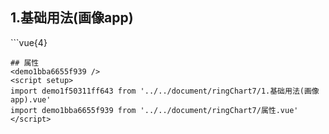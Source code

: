 ## 1.基础用法(画像app)
<demo1f50311ff643 />
```vue{4}
<template>
    <ring-chart-7 ref="chartRef" v-bind="chartOption"></ring-chart-7>
</template>
<script setup>
import { ref, onMounted } from 'vue';

const chartRef = ref();
// 组合配置项
const chartOption = {
    unit: '个',
    title: '累计知识产权数',
    centerDisplay: 'sum',
    seriesData: [
        { value: 1048, name: '专利' },
        { value: 735, name: '作品著作权' },
        { value: 580, name: '软件著作权' },
        { value: 484, name: '网站' },
        { value: 484, name: '资质证书' },
        { value: 484, name: '商标' }
    ]
};

onMounted(() => chartRef.value.renderChart());
</script>
<style lang="scss" scoped>
.zrx-chart {
    height: 340px;
    background-color: white;
}
</style>

```
## 属性
<demo1bba6655f939 />
<script setup>
import demo1f50311ff643 from '../../document/ringChart7/1.基础用法(画像app).vue'
import demo1bba6655f939 from '../../document/ringChart7/属性.vue'
</script>